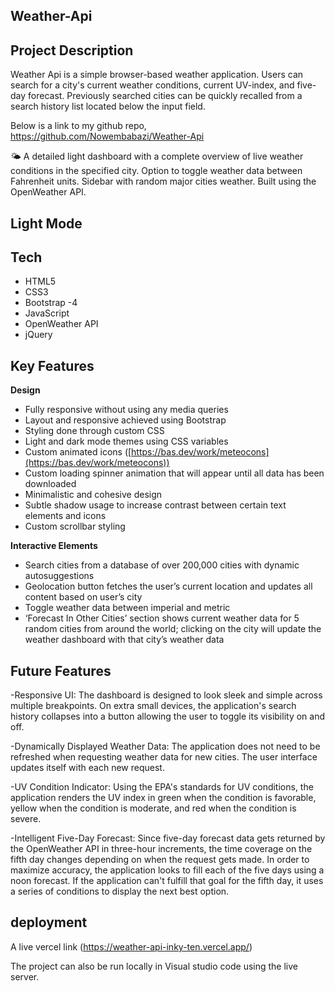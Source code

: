 ## Weather-Api

## Project Description
Weather Api is a simple browser-based weather application. Users can search for a city's current weather conditions, current UV-index, and five-day forecast. Previously searched cities can be quickly recalled from a search history list located below the input field.

Below is a link to my github repo,
https://github.com/Nowembabazi/Weather-Api

🌤️ A detailed light dashboard with a complete overview of live weather conditions in the specified city. Option to toggle weather data between Fahrenheit units. Sidebar with random major cities weather. Built using the OpenWeather API.

## Light Mode
<a href="https://github.com/Nowembabazi/Weather-Api" target="_blank"></a>



## Tech

- HTML5
- CSS3
- Bootstrap -4
- JavaScript
- OpenWeather API
- jQuery

## Key Features

**Design**

- Fully responsive without using any media queries
- Layout and responsive achieved using Bootstrap
- Styling done through custom CSS
- Light and dark mode themes using CSS variables
- Custom animated icons ([https://bas.dev/work/meteocons](https://bas.dev/work/meteocons))
- Custom loading spinner animation that will appear until all data has been downloaded
- Minimalistic and cohesive design
- Subtle shadow usage to increase contrast between certain text elements and icons
- Custom scrollbar styling

**Interactive Elements**

- Search cities from a database of over 200,000 cities with dynamic autosuggestions 
- Geolocation button fetches the user’s current location and updates all content based on user’s city
- Toggle weather data between imperial and metric
- ‘Forecast In Other Cities’ section shows current weather data for 5 random cities from around the world; clicking on the city will update the weather dashboard with that city’s weather data

## Future Features
-Responsive UI: The dashboard is designed to look sleek and simple across multiple breakpoints. On extra small devices, the application's search history collapses into a button allowing the user to toggle its visibility on and off.

-Dynamically Displayed Weather Data: The application does not need to be refreshed when requesting weather data for new cities. The user interface updates itself with each new request.

-UV Condition Indicator: Using the EPA's standards for UV conditions, the application renders the UV index in green when the condition is favorable, yellow when the condition is moderate, and red when the condition is severe.

-Intelligent Five-Day Forecast: Since five-day forecast data gets returned by the OpenWeather API in three-hour increments, the time coverage on the fifth day changes depending on when the request gets made. In order to maximize accuracy, the application looks to fill each of the five days using a noon forecast. If the application can't fulfill that goal for the fifth day, it uses a series of conditions to display the next best option.

## deployment 
A live vercel link
(https://weather-api-inky-ten.vercel.app/)

The project can also be run locally in Visual studio code using the live server.